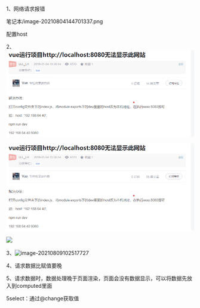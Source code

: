 1、网络请求报错

笔记本/image-20210804144701337.png

配置host



2、![image-20210806145230303](https://github.com/destinyoung/Work_Notes/blob/main/%E7%AC%94%E8%AE%B0%E6%9C%AC/%E9%94%99%E8%AF%AF%E6%88%AA%E5%9B%BE/image-20210806145230303.png)

![image](https://github.com/destinyoung/Work_Notes/blob/main/%E7%AC%94%E8%AE%B0%E6%9C%AC/%E9%94%99%E8%AF%AF%E6%88%AA%E5%9B%BE/image-20210806145230303.png)

![](![image](https://github.com/destinyoung/Work_Notes/blob/main/%E7%AC%94%E8%AE%B0%E6%9C%AC/%E9%94%99%E8%AF%AF%E6%88%AA%E5%9B%BE/image-20210806145230303.png))



3、![image-20210809102517727](C:\Users\yangxia3\Desktop\笔记本\错误截图\image-20210809102517727.png)



4、请求数据比赋值要晚



5、请求数据时，数据处理晚于页面渲染，页面会没有数据显示，可以将数据先放入到computed里面



5select：通过@change获取值
